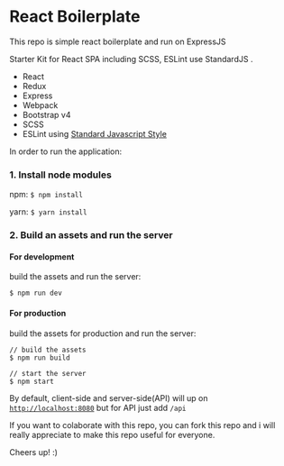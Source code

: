 # React Boilerplate
This repo is simple react boilerplate and run on ExpressJS

Starter Kit for React SPA including SCSS, ESLint use StandardJS .

  * React
  * Redux
  * Express
  * Webpack
  * Bootstrap v4
  * SCSS
  * ESLint using [Standard Javascript Style](https://standardjs.com/)

In order to run the application:

### 1. Install node modules

   npm: `$ npm install`

   yarn: `$ yarn install`

### 2. Build an assets and run the server 

   #### For development
   
   build the assets and run the server:
   ```
   $ npm run dev
   ```

   #### For production
   
   build the assets for production and run the server:
   ```
   // build the assets
   $ npm run build

   // start the server
   $ npm start
   ```

By default, client-side and server-side(API) will up on [`http://localhost:8080`](http://localhost:8080) but for API just add `/api`

If you want to colaborate with this repo, you can fork this repo and i will really appreciate to make this repo useful for everyone.

Cheers up! :)
